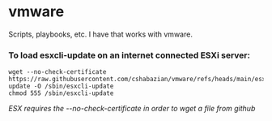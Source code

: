 # vmware
Scripts, playbooks, etc. I have that works with vmware.


### To load esxcli-update on an internet connected ESXi server:    
    wget --no-check-certificate https://raw.githubusercontent.com/cshabazian/vmware/refs/heads/main/esxcli-update -O /sbin/esxcli-update  
    chmod 555 /sbin/esxcli-update   

    
*ESX requires the --no-check-certificate in order to wget a file from github*
